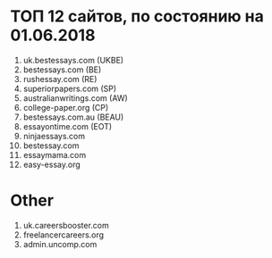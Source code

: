 # ТОП 12 сайтов, по состоянию на 01.06.2018

1. uk.bestessays.com (UKBE)
1. bestessays.com (BE)
1. rushessay.com (RE)
1. superiorpapers.com (SP)
1. australianwritings.com (AW)
1. college-paper.org (CP)
1. bestessays.com.au (BEAU)
1. essayontime.com (EOT)
1. ninjaessays.com 
1. bestessay.com 
1. essaymama.com
1. easy-essay.org

# Other
1. uk.careersbooster.com
1. freelancercareers.org
1. admin.uncomp.com
